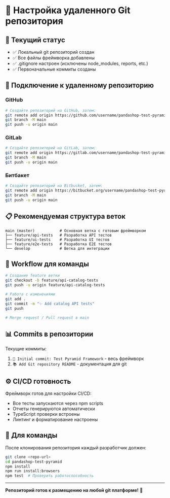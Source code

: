 # 🔗 Настройка удаленного Git репозитория

## 📝 Текущий статус
- ✅ Локальный git репозиторий создан
- ✅ Все файлы фреймворка добавлены
- ✅ .gitignore настроен (исключены node_modules, reports, etc.)
- ✅ Первоначальные коммиты созданы

## 🚀 Подключение к удаленному репозиторию

### GitHub
```bash
# Создайте репозиторий на GitHub, затем:
git remote add origin https://github.com/username/pandashop-test-pyramid.git
git branch -M main
git push -u origin main
```

### GitLab
```bash
# Создайте репозиторий на GitLab, затем:
git remote add origin https://gitlab.com/username/pandashop-test-pyramid.git
git branch -M main
git push -u origin main
```

### Битбакет
```bash
# Создайте репозиторий на Bitbucket, затем:
git remote add origin https://bitbucket.org/username/pandashop-test-pyramid.git
git branch -M main
git push -u origin main
```

## 📋 Рекомендуемая структура веток

```
main (master)           # Основная ветка с готовым фреймворком
├── feature/api-tests   # Разработка API тестов
├── feature/ui-tests    # Разработка UI тестов
├── feature/e2e-tests   # Разработка E2E тестов
└── develop             # Ветка для интеграции
```

## 🔄 Workflow для команды

```bash
# Создание feature ветки
git checkout -b feature/api-catalog-tests
git push -u origin feature/api-catalog-tests

# Работа с изменениями
git add .
git commit -m "✨ Add catalog API tests"
git push

# Merge request / Pull request в main
```

## 📊 Commits в репозитории

Текущие коммиты:
1. `🎉 Initial commit: Test Pyramid Framework` - весь фреймворк
2. `📚 Add Git repository README` - документация для git

## ⚙️ CI/CD готовность

Фреймворк готов для настройки CI/CD:
- Все тесты запускаются через npm scripts
- Отчеты генерируются автоматически
- TypeScript проверки встроены
- Линтинг и форматирование настроены

## 👥 Для команды

После клонирования репозитория каждый разработчик должен:
```bash
git clone <repo-url>
cd pandashop-test-pyramid
npm install
npm run install:browsers
npm test  # Проверить работоспособность
```

---
**Репозиторий готов к размещению на любой git платформе!** 🎉
